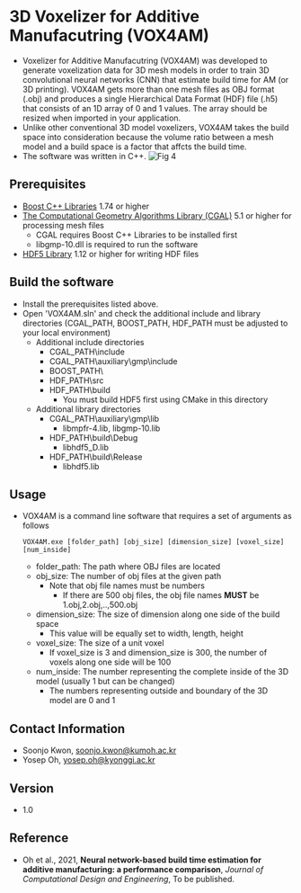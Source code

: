 # 3D Voxelizer for Additive Manufacutring (VOX4AM)
- Voxelizer for Additive Manufacutring (VOX4AM) was developed to generate voxelization data for 3D mesh models in order to train 3D convolutional neural networks (CNN) that estimate build time for AM (or 3D printing). VOX4AM gets more than one mesh files as OBJ format (.obj) and produces a single Hierarchical Data Format (HDF) file (.h5) that consists of an 1D array of 0 and 1 values. The array should be resized when imported in your application.
- Unlike other conventional 3D model voxelizers, VOX4AM takes the build space into consideration because the volume ratio between a mesh model and a build space is a factor that affcts the build time. 
- The software was written in C++.
![Fig 4](https://user-images.githubusercontent.com/67339153/120209624-dcff3700-c269-11eb-933a-4064a32ef2f8.jpg)
## Prerequisites
- [Boost C++ Libraries](https://www.boost.org/) 1.74 or higher
- [The Computational Geometry Algorithms Library (CGAL)](https://www.cgal.org/download.html) 5.1 or higher for processing mesh files
  - CGAL requires Boost C++ Libraries to be installed first
  - libgmp-10.dll is required to run the software
- [HDF5 Library](https://www.hdfgroup.org/downloads/hdf5/source-code/) 1.12  or higher for writing HDF files
## Build the software
- Install the prerequisites listed above.
- Open 'VOX4AM.sln' and check the additional include and library directories (CGAL_PATH, BOOST_PATH, HDF_PATH must be adjusted to your local environment)
  - Additional include directories
    - CGAL_PATH\include
    - CGAL_PATH\auxiliary\gmp\include
    - BOOST_PATH\
    - HDF_PATH\src
    - HDF_PATH\build
      - You must build HDF5 first using CMake in this directory
  - Additional library directories
    - CGAL_PATH\auxiliary\gmp\lib
      - libmpfr-4.lib, libgmp-10.lib
    - HDF_PATH\build\Debug
      - libhdf5_D.lib
    - HDF_PATH\build\Release
      - libhdf5.lib
## Usage
- VOX4AM is a command line software that requires a set of arguments as follows
  ```
  VOX4AM.exe [folder_path] [obj_size] [dimension_size] [voxel_size] [num_inside]
  ```
    - folder_path: The path where OBJ files are located
    - obj_size: The number of obj files at the given path
      - Note that obj file names must be numbers
        - If there are 500 obj files, the obj file names **MUST** be 1.obj,2.obj,..,500.obj
    - dimension_size: The size of dimension along one side of the build space
      - This value will be equally set to width, length, height
    - voxel_size: The size of a unit voxel
      - If voxel_size is 3 and dimension_size is 300, the number of voxels along one side will be 100
    - num_inside: The number representing the complete inside of the 3D model (usually 1 but can be changed)
      - The numbers representing outside and boundary of the 3D model are 0 and 1
## Contact Information
- Soonjo Kwon, soonjo.kwon@kumoh.ac.kr
- Yosep Oh, yosep.oh@kyonggi.ac.kr
## Version
- 1.0
## Reference
- Oh et al., 2021, **Neural network-based build time estimation for additive manufacturing: a performance comparison**, *Journal of Computational Design and Engineering*, To be published.
